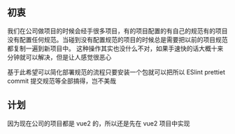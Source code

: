 ## 初衷

我们在公司做项目的时候会经手很多项目，有的项目配置的有自己的规范有的项目没有配置任何规范。当碰到没有配置规范的项目的时候总是需要把以前的项目规范都复制一遍到新项目中。
这种操作其实也没什么不对，如果手速快的话大概十来分钟就可以解决，但是让人感觉很恶心

基于此希望可以简化部署规范的流程只要安装一个包就可以把所以 ESlint prettiet commit 提交规范等全部搞得，岂不美哉

## 计划

因为现在公司的项目都是 vue2 的，所以还是先在 vue2 项目中实现
